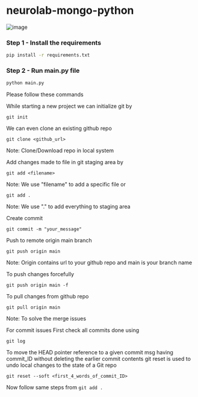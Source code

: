 # neurolab-mongo-python

![image](https://user-images.githubusercontent.com/57321948/196933065-4b16c235-f3b9-4391-9cfe-4affcec87c35.png)

### Step 1 - Install the requirements

```bash
pip install -r requirements.txt
```

### Step 2 - Run main.py file

```bash
python main.py
```

Please follow these commands

While starting a new project we can initialize git by
```
git init
```

We can even clone an existing github repo

```
git clone <github_url>
```
Note: Clone/Download repo in local system

Add changes made to file in git staging area by
```
git add <filename>
```
Note: We use "filename" to add a specific file 
or
```
git add .
```
Note: We use "." to add everything to staging area

Create commit
```
git commit -m "your_message"
```

Push to remote origin main branch
```
git push origin main
```
Note: Origin contains url to your github repo and main is your branch name

To push changes forcefully
```
git push origin main -f
```

To pull changes from github repo
```
git pull origin main
```
Note: To solve the merge issues

For commit issues
First check all commits done using 
```
git log
```
To move the HEAD pointer reference to a given commit msg having commit_ID without deleting the earlier commit contents
git reset is used to undo local changes to the state of a Git repo
```
git reset --soft <first_4_words_of_commit_ID>
```
Now follow same steps from `git add .`
